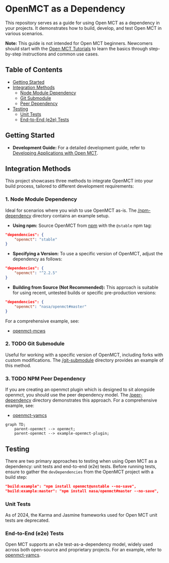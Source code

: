 
# OpenMCT as a Dependency

This repository serves as a guide for using Open MCT as a dependency in your projects. It demonstrates how to build, develop, and test Open MCT in various scenarios.

**Note:** This guide is not intended for Open MCT beginners. Newcomers should start with the [Open MCT Tutorials](https://github.com/nasa/openmct-tutorial) to learn the basics through step-by-step instructions and common use cases.

## Table of Contents

- [Getting Started](#getting-started)
- [Integration Methods](#integration-methods)
  - [Node Module Dependency](#1-node-module-dependency)
  - [Git Submodule](#2-git-submodule)
  - [Peer Dependency](#3-peer-dependency)
- [Testing](#testing)
  - [Unit Tests](#unit-tests)
  - [End-to-End (e2e) Tests](#end-to-end-e2e-tests)


## Getting Started

- **Development Guide:** For a detailed development guide, refer to [Developing Applications with Open MCT](https://github.com/nasa/openmct/blob/master/API.md#developing-applications-with-open-mct).

## Integration Methods

This project showcases three methods to integrate OpenMCT into your build process, tailored to different development requirements:

### 1. Node Module Dependency

Ideal for scenarios where you wish to use OpenMCT as-is. The [/npm-dependency](./npm-dependency) directory contains an example setup.

- **Using npm:** Source OpenMCT from [npm](https://www.npmjs.com/package/openmct) with the `@stable` npm tag:

```json
"dependencies": {
    "openmct": "stable"
}
```

- **Specifying a Version:** To use a specific version of OpenMCT, adjust the dependency as follows:

```json
"dependencies": {
    "openmct": "^2.2.5"
}
```

- **Building from Source (Not Recommended):** This approach is suitable for using recent, untested builds or specific pre-production versions:

```json
"dependencies": {
    "openmct": "nasa/openmct#master"
}
```
For a comprehensive example, see: 
- [openmct-mcws](https://github.com/NASA-AMMOS/openmct-mcws)


### 2. TODO Git Submodule

Useful for working with a specific version of OpenMCT, including forks with custom modifications. The [/git-submodule](./git-submodule) directory provides an example of this method.

### 3. TODO NPM Peer Dependency

If you are creating an openmct plugin which is designed to sit alongside openmct, you should use the peer dependency model. The [/peer-dependency](./peer-dependency) directory demonstrates this approach. For a comprehensive example, see:

- [openmct-yamcs](https://github.com/akhenry/openmct-yamcs)

```mermaid
graph TD;
    parent-openmct --> openmct;
    parent-openmct --> example-openmct-plugin;
```

## Testing

There are two primary approaches to testing when using Open MCT as a dependency: unit tests and end-to-end (e2e) tests. Before running tests, ensure to gather the `devDependencies` from the OpenMCT project with a build step:

```json
"build:example": "npm install openmct@unstable --no-save",
"build:example:master": "npm install nasa/openmct#master --no-save",
```

### Unit Tests

As of 2024, the Karma and Jasmine frameworks used for Open MCT unit tests are deprecated. 

### End-to-End (e2e) Tests

Open MCT supports an e2e test-as-a-dependency model, widely used across both open-source and proprietary projects. For an example, refer to [openmct-yamcs](https://github.com/akhenry/openmct-yamcs/blob/master/tests/README.md).
